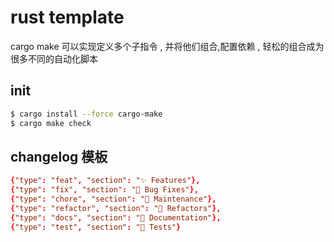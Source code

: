 # rust template

cargo make 可以实现定义多个子指令 , 并将他们组合,配置依赖 , 轻松的组合成为很多不同的自动化脚本

## init

```bash
$ cargo install --force cargo-make
$ cargo make check
```

## changelog 模板

```toml
{"type": "feat", "section": "✨ Features"},
{"type": "fix", "section": "🐛 Bug Fixes"},
{"type": "chore", "section": "🔧 Maintenance"},
{"type": "refactor", "section": "🧼 Refactors"},
{"type": "docs", "section": "📝 Documentation"},
{"type": "test", "section": "🧪 Tests"}
```
